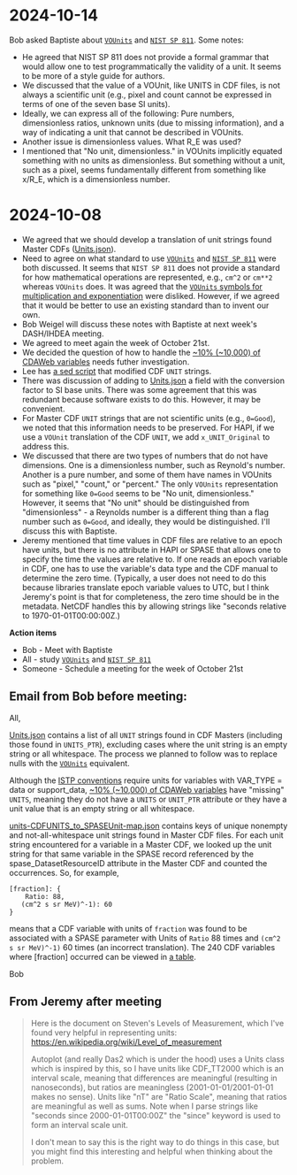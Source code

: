 # 2024-10-14

Bob asked Baptiste about [`VOUnits`](https://www.ivoa.net/documents/VOUnits/20231215/REC-VOUnits-1.1.html) and [`NIST SP 811`](https://www.nist.gov/pml/special-publication-811/). Some notes:
* He agreed that NIST SP 811 does not provide a formal grammar that would allow one to test programmatically the validity of a unit. It seems to be more of a style guide for authors.
* We discussed that the value of a VOUnit, like UNITS in CDF files, is not always a scientific unit (e.g., pixel and count cannot be expressed in terms of one of the seven base SI units).
* Ideally, we can express all of the following: Pure numbers, dimensionless ratios, unknown units (due to missing information), and a way of indicating a unit that cannot be described in VOUnits.
* Another issue is dimensionless values. What R_E was used?
* I mentioned that "No unit, dimensionless." in VOUnits implicitly equated something with no units as dimensionless. But something without a unit, such as a pixel, seems fundamentally different from something like x/R_E, which is a dimensionless number.

# 2024-10-08

* We agreed that we should develop a translation of unit strings found Master CDFs ([Units.json](https://github.com/rweigel/cdawmeta-spase/blob/main/Units.json)).
* Need to agree on what standard to use [`VOUnits`](https://www.ivoa.net/documents/VOUnits/20231215/REC-VOUnits-1.1.html) and [`NIST SP 811`](https://www.nist.gov/pml/special-publication-811/) were both discussed. It seems that `NIST SP 811` does not provide a standard for how mathematical operations are represented, e.g., `cm^2` or `cm**2` whereas `VOUnits` does. It was agreed that the [`VOUnits` symbols for multiplication and exponentiation](https://www.ivoa.net/documents/VOUnits/20231215/REC-VOUnits-1.1.html#tth_sEc2.9) were disliked. However, if we agreed that it would be better to use an existing standard than to invent our own.
* Bob Weigel will discuss these notes with Baptiste at next week's DASH/IHDEA meeting.
* We agreed to meet again the week of October 21st.
* We decided the question of how to handle the [~10% (~10,000) of CDAWeb variables](http://mag.gmu.edu/git-data/cdawmeta/data/master_resolved/master_resolved.errors.ISTP.UNITS.log) needs futher investigation.
* Lee has [a sed script](https://github.com/spase-group/adapt/blob/2923ea562f297a206c848f345c01df1347f83d91/CDAWEB/variable_attribute_units.sed) that modified CDF `UNIT` strings.
* There was discussion of adding to [Units.json](https://github.com/rweigel/cdawmeta-spase/blob/main/Units.json) a field with the conversion factor to SI base units. There was some agreement that this was redundant because software exists to do this. However, it may be convenient.
* For Master CDF `UNIT` strings that are not scientific units (e.g., `0=Good`), we noted that this information needs to be preserved. For HAPI, if we use a `VOUnit` translation of the CDF `UNIT`, we add `x_UNIT_Original` to address this.
* We discussed that there are two types of numbers that do not have dimensions. One is a dimensionless number, such as Reynold's number. Another is a pure number, and some of them have names in VOUnits such as "pixel," "count," or "percent." The only `VOUnits` representation for something like `0=Good` seems to be "No unit, dimensionless." However, it seems that "No unit" should be distinguished from "dimensionless" - a Reynolds number is a different thing than a flag number such as `0=Good`, and ideally, they would be distinguished. I'll discuss this with Baptiste.
* Jeremy mentioned that time values in CDF files are relative to an epoch have units, but there is no attribute in HAPI or SPASE that allows one to specify the time the values are relative to. If one reads an epoch variable in CDF, one has to use the variable's data type and the CDF manual to determine the zero time. (Typically, a user does not need to do this because libraries translate epoch variable values to UTC, but I think Jeremy's point is that for completeness, the zero time should be in the metadata. NetCDF handles this by allowing strings like "seconds relative to 1970-01-01T00:00:00Z.)

**Action items**
* Bob - Meet with Baptiste
* All - study [`VOUnits`](https://www.ivoa.net/documents/VOUnits/20231215/REC-VOUnits-1.1.html) and [`NIST SP 811`](https://www.nist.gov/pml/special-publication-811/)
* Someone - Schedule a meeting for the week of October 21st

## Email from Bob before meeting:

All,

[Units.json](https://github.com/rweigel/cdawmeta-spase/blob/main/Units.json) contains a list of all `UNIT` strings found in CDF Masters (including those found in `UNITS_PTR`), excluding cases where the unit string is an empty string or all whitespace. The process we planned to follow was to replace nulls with the [`VOUnits`](https://www.ivoa.net/documents/VOUnits/20231215/REC-VOUnits-1.1.html) equivalent.

Although the [ISTP conventions](https://spdf.gsfc.nasa.gov/istp_guide/vattributes.html#UNITS) require units for variables with VAR_TYPE = data or support_data, [~10% (~10,000) of CDAWeb variables](http://mag.gmu.edu/git-data/cdawmeta/data/master_resolved/master_resolved.errors.ISTP.UNITS.log) have "missing" `UNITS`, meaning they do not have a `UNITS` or `UNIT_PTR` attribute or they have a unit value that is an empty string or all whitespace.

[units-CDFUNITS_to_SPASEUnit-map.json](http://mag.gmu.edu/git-data/cdawmeta/data/reports/units-CDFUNITS_to_SPASEUnit-map.json) contains keys of unique nonempty and not-all-whitespace unit strings found in Master CDF files. For each unit string encountered for a variable in a Master CDF, we looked up the unit string for that same variable in the SPASE record referenced by the spase_DatasetResourceID attribute in the Master CDF and counted the occurrences. So, for example,

```
[fraction]: {
    Ratio: 88,
   (cm^2 s sr MeV)^-1): 60
}
```

means that a CDF variable with units of `fraction` was found to be associated with a SPASE parameter with Units of `Ratio` 88 times and `(cm^2 s sr MeV)^-1)` 60 times (an incorrect translation). The 240 CDF variables where [fraction] occurred can be viewed in [a table](https://hapi-server.org/meta/cdaweb/variable/#UNITS='[fraction]').

Bob

## From Jeremy after meeting

> Here is the document on Steven's Levels of Measurement, which I've found very helpful in representing units:
https://en.wikipedia.org/wiki/Level_of_measurement
>
> Autoplot (and really Das2 which is under the hood) uses a Units class which is inspired by this, so I have units like CDF_TT2000 which is an interval scale, meaning that differences are meaningful (resulting in nanoseconds), but ratios are meaningless (2001-01-01/2001-01-01 makes no sense).  Units like "nT" are "Ratio Scale", meaning that ratios are meaningful as well as sums.  Note when I parse strings like "seconds since 2000-01-01T00:00Z" the "since" keyword is used to form an interval scale unit.
>
>I don't mean to say this is the right way to do things in this case, but you might find this interesting and helpful when thinking about the problem.

